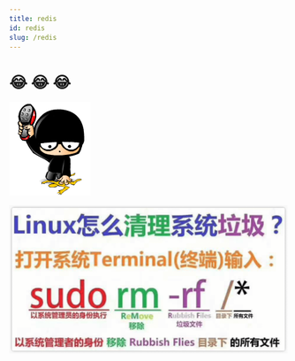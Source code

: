 ```yaml
---
title: redis
id: redis
slug: /redis
---
```


# 😂 😂  😂 

![readme](https://github.com/pptfz/picgo-images/blob/master/img/readme.gif)



![iShot2020-10-28_15.06.18](https://github.com/pptfz/picgo-images/blob/master/img/iShot2020-10-28_15.06.18.png)